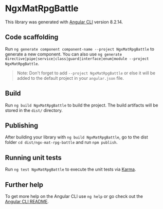 # NgxMatRpgBattle

This library was generated with [Angular CLI](https://github.com/angular/angular-cli) version 8.2.14.

## Code scaffolding

Run `ng generate component component-name --project NgxMatRpgBattle` to generate a new component. You can also use `ng generate directive|pipe|service|class|guard|interface|enum|module --project NgxMatRpgBattle`.
> Note: Don't forget to add `--project NgxMatRpgBattle` or else it will be added to the default project in your `angular.json` file. 

## Build

Run `ng build NgxMatRpgBattle` to build the project. The build artifacts will be stored in the `dist/` directory.

## Publishing

After building your library with `ng build NgxMatRpgBattle`, go to the dist folder `cd dist/ngx-mat-rpg-battle` and run `npm publish`.

## Running unit tests

Run `ng test NgxMatRpgBattle` to execute the unit tests via [Karma](https://karma-runner.github.io).

## Further help

To get more help on the Angular CLI use `ng help` or go check out the [Angular CLI README](https://github.com/angular/angular-cli/blob/master/README.md).
